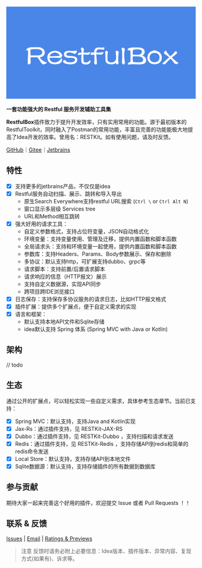 [![](vx_images/273720423250221.png)](https://github.com/newhoo/RESTKit)

**一套功能强大的 Restful 服务开发辅助工具集**

**RestfulBox**插件致力于提升开发效率，只有实用常用的功能。源于最初版本的RestfulToolkit，同时融入了Postman的常用功能，丰富且完善的功能能极大地提高了Idea开发的效率。曾用名：RESTKit。如有使用问题，请及时反馈。

[GitHub](https://github.com/newhoo/RESTKit)｜[Gitee](https://gitee.com/newhoo/RESTKit)｜[Jetbrains](https://plugins.jetbrains.com/plugin/14723-restkit)

## 特性

- [x] 支持更多的jetbrains产品，不仅仅是idea
- [x] Restful服务自动扫描、展示、跳转和导入导出 
   - 原生Search Everywhere支持restful URL搜索 (`Ctrl \` or `Ctrl Alt N`)
   - 窗口显示多层级 Services tree
   - URL和Method相互跳转
- [x] 强大好用的请求工具： 
   - 自定义参数格式，支持占位符变量，JSON自动格式化
   - 环境变量：支持变量使用、管理及迁移，提供内置函数和脚本函数
   - 全局请求头：支持和环境变量一起使用，提供内置函数和脚本函数
   - 参数库：支持Headers、Params、Body参数展示、保存和删除
   - 多协议：默认支持http，可扩展支持dubbo、grpc等
   - 请求脚本：支持前置/后置请求脚本
   - 请求响应的信息（HTTP报文）展示
   - 支持自定义数据源，实现API同步
   - 跨项目跨IDE浏览接口
- [x] 日志保存：支持保存多协议服务的请求日志，比如HTTP报文格式
- [x] 插件扩展：提供多个扩展点，便于自定义需求的实现
- [x] 语言和框架： 
   - 默认支持本地API文件和Sqlite存储
   - idea默认支持 Spring 体系 (Spring MVC with Java or Kotlin)

## 架构
// todo

## 生态
通过公开的扩展点，可以轻松实现一些自定义需求，具体参考生态章节。当前已支持：
- [x] Spring MVC：默认支持，支持Java and Kotlin实现
- [x] Jax-Rs：通过插件支持，见 RESTKit-JAX-RS
- [x] Dubbo：通过插件支持，见 RESTKit-Dubbo ，支持扫描和请求发送
- [x] Redis：通过插件支持，见 RESTKit-Redis ，支持存储API到redis和简单的redis命令发送
- [x] Local Store：默认支持，支持存储API到本地文件
- [x] Sqlite数据源：默认支持，支持存储插件的所有数据到数据库

## 参与贡献
期待大家一起来完善这个好用的插件，欢迎提交 Issue 或者 Pull Requests ！！

## 联系 & 反馈

[Issues](https://github.com/newhoo/RESTKit/issues) | [Email](mailto:huzunrong@foxmail.com) | [Ratings & Previews](https://plugins.jetbrains.com/plugin/14723-restkit/reviews)

> 注意
反馈时请务必附上必要信息：Idea版本、插件版本、异常内容、复现方式(如果有)、诉求等。

